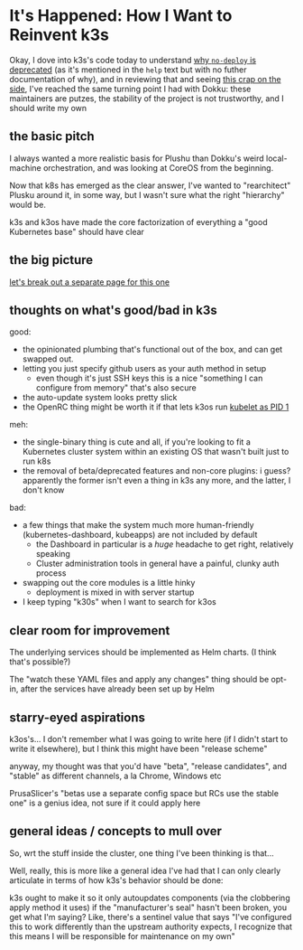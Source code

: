# It's Happened: How I Want to Reinvent k3s

Okay, I dove into k3s's code today to understand [why `no-deploy` is deprecated](https://github.com/rancher/k3s/issues/1382) (as it's mentioned in the `help` text but with no futher documentation of why), and in reviewing that and seeing [this crap on the side](https://github.com/rancher/k3s/issues/817), I've reached the same turning point I had with Dokku: these maintainers are putzes, the stability of the project is not trustworthy, and I should write my own

## the basic pitch

I always wanted a more realistic basis for Plushu than Dokku's weird local-machine orchestration, and was looking at CoreOS from the beginning.

Now that k8s has emerged as the clear answer, I've wanted to "rearchitect" Plusku around it, in some way, but I wasn't sure what the right "hierarchy" would be.

k3s and k3os have made the core factorization of everything a "good Kubernetes base" should have clear

## the big picture

[let's break out a separate page for this one](ebf47d2a-8719-4d66-80cd-dbbabaf98165.md)

## thoughts on what's good/bad in k3s

good:

- the opinionated plumbing that's functional out of the box, and can get swapped out.
- letting you just specify github users as your auth method in setup
  - even though it's just SSH keys this is a nice "something I can configure from memory" that's also secure
- the auto-update system looks pretty slick
- the OpenRC thing might be worth it if that lets k3os run [kubelet as PID 1](https://docs.google.com/spreadsheets/d/1pO3sCqilAjxDbI43R7EHDJFu64EwZGAAlzt84GF8tRs/edit#gid=0)

meh:

- the single-binary thing is cute and all, if you're looking to fit a Kubernetes cluster system within an existing OS that wasn't built just to run k8s
- the removal of beta/deprecated features and non-core plugins: i guess? apparently the former isn't even a thing in k3s any more, and the latter, I don't know

bad:

- a few things that make the system much more human-friendly (kubernetes-dashboard, kubeapps) are not included by default
  - the Dashboard in particular is a *huge* headache to get right, relatively speaking
  - Cluster administration tools in general have a painful, clunky auth process
- swapping out the core modules is a little hinky
  - deployment is mixed in with server startup
- I keep typing "k30s" when I want to search for k3os

## clear room for improvement

The underlying services should be implemented as Helm charts. (I think that's possible?)

The "watch these YAML files and apply any changes" thing should be opt-in, after the services have already been set up by Helm

## starry-eyed aspirations

k3os's... I don't remember what I was going to write here (if I didn't start to write it elsewhere), but I think this might have been "release scheme"

anyway, my thought was that you'd have "beta", "release candidates", and "stable" as different channels, a la Chrome, Windows etc

PrusaSlicer's "betas use a separate config space but RCs use the stable one" is a genius idea, not sure if it could apply here

## general ideas / concepts to mull over

So, wrt the stuff inside the cluster, one thing I've been thinking is that...

Well, really, this is more like a general idea I've had that I can only clearly articulate in terms of how k3s's behavior should be done:

k3s ought to make it so it only autoupdates components (via the clobbering apply method it uses) if the "manufacturer's seal" hasn't been broken, you get what I'm saying? Like, there's a sentinel value that says "I've configured this to work differently than the upstream authority expects, I recognize that this means I will be responsible for maintenance on my own"
